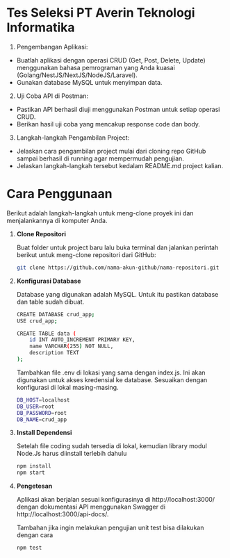 # Tes Seleksi PT Averin Teknologi Informatika

1. Pengembangan Aplikasi:

- Buatlah aplikasi dengan operasi CRUD (Get, Post, Delete, Update) menggunakan bahasa pemrograman yang Anda kuasai (Golang/NestJS/NextJS/NodeJS/Laravel).
- Gunakan database MySQL untuk menyimpan data.

2. Uji Coba API di Postman:

- Pastikan API berhasil diuji menggunakan Postman untuk setiap operasi CRUD.
- Berikan hasil uji coba yang mencakup response code dan body.

3. Langkah-langkah Pengambilan Project:

- Jelaskan cara pengambilan project mulai dari cloning repo GitHub sampai berhasil di running agar mempermudah pengujian.
- Jelaskan langkah-langkah tersebut kedalam README.md project kalian.

# Cara Penggunaan

Berikut adalah langkah-langkah untuk meng-clone proyek ini dan menjalankannya di komputer Anda.

1. **Clone Repositori**

   Buat folder untuk project baru lalu buka terminal dan jalankan perintah berikut untuk meng-clone repositori dari GitHub:

   ```bash
   git clone https://github.com/nama-akun-github/nama-repositori.git
   ```
    
2. **Konfigurasi Database**

    Database yang digunakan adalah MySQL. Untuk itu pastikan database dan table sudah dibuat.
    ```bash
    CREATE DATABASE crud_app;
    USE crud_app;

    CREATE TABLE data (
        id INT AUTO_INCREMENT PRIMARY KEY,
        name VARCHAR(255) NOT NULL,
        description TEXT
    );
    ```
    Tambahkan file .env di lokasi yang sama dengan index.js. Ini akan digunakan untuk akses kredensial ke database. Sesuaikan dengan konfigurasi di lokal masing-masing.
    ```bash
    DB_HOST=localhost
    DB_USER=root
    DB_PASSWORD=root
    DB_NAME=crud_app
    ```

3. **Install Dependensi**

    Setelah file coding sudah tersedia di lokal, kemudian library modul Node.Js harus diinstall terlebih dahulu

    ```bash
    npm install
    npm start
    ```
    
4. **Pengetesan**

    Aplikasi akan berjalan sesuai konfigurasinya di http://localhost:3000/ dengan dokumentasi API menggunakan Swagger di http://localhost:3000/api-docs/.
    

    Tambahan jika ingin melakukan pengujian unit test bisa dilakukan dengan cara

    ```bash
    npm test
    ```